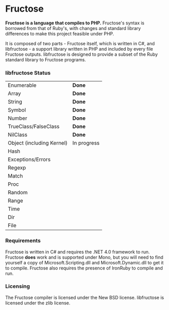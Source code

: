 # Fructose

**Fructose is a language that compiles to PHP.** Fructose's syntax is borrowed from that of Ruby's, with changes and standard library differences to make this project feasible under PHP.

It is composed of two parts - Fructose itself, which is written in C#, and libfructose - a support library written in PHP and included by every file Fructose outputs. libfructose is designed to provide a subset of the Ruby standard library to Fructose programs.

### libfructose Status

<table>
<tr><td>Enumerable</td><td><span style="font-color:#009900;font-weight:bold;">Done</span></td></tr>
<tr><td>Array</td><td><span style="font-color:#009900;font-weight:bold;">Done</span></td></tr>
<tr><td>String</td><td><span style="font-color:#009900;font-weight:bold;">Done</span></td></tr>
<tr><td>Symbol</td><td><span style="font-color:#009900;font-weight:bold;">Done</span></td></tr>
<tr><td>Number</td><td><span style="font-color:#009900;font-weight:bold;">Done</span></td></tr>
<tr><td>TrueClass/FalseClass</td><td><span style="font-color:#009900;font-weight:bold;">Done</span></td></tr>
<tr><td>NilClass</td><td><span style="font-color:#009900;font-weight:bold;">Done</span></td></tr>
<tr><td>Object (including Kernel)</td><td><span style="font-color:#CCCC00;">In progress</span></td></tr>
<tr><td>Hash</td><td></td></tr>
<tr><td>Exceptions/Errors</td><td></td></tr>
<tr><td>Regexp</td><td></td></tr>
<tr><td>Match</td><td></td></tr>
<tr><td>Proc</td><td></td></tr>
<tr><td>Random</td><td></td></tr>
<tr><td>Range</td><td></td></tr>
<tr><td>Time</td><td></td></tr>
<tr><td>Dir</td><td></td></tr>
<tr><td>File</td><td></td></tr>
</table>

### Requirements

Fructose is written in C# and requires the .NET 4.0 framework to run. Fructose **does** work and is supported under Mono, but you will need to find yourself a copy of Microsoft.Scripting.dll and Microsoft.Dynamic.dll to get it to compile. Fructose also requires the presence of IronRuby to compile and run.

### Licensing

The Fructose compiler is licensed under the New BSD license. libfructose is licensed under the zlib license.
